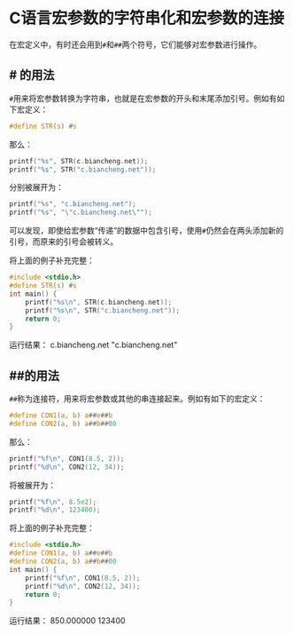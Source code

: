 # C语言宏参数的字符串化和宏参数的连接

在宏定义中，有时还会用到`#`和`##`两个符号，它们能够对宏参数进行操作。

## # 的用法

`#`用来将宏参数转换为字符串，也就是在宏参数的开头和末尾添加引号。例如有如下宏定义：

```c
#define STR(s) #s
```

那么：

```c
printf("%s", STR(c.biancheng.net));
printf("%s", STR("c.biancheng.net"));
```

分别被展开为：

```c
printf("%s", "c.biancheng.net");
printf("%s", "\"c.biancheng.net\"");
```

可以发现，即使给宏参数“传递”的数据中包含引号，使用`#`仍然会在两头添加新的引号，而原来的引号会被转义。

将上面的例子补充完整：

```c
#include <stdio.h>
#define STR(s) #s
int main() {
    printf("%s\n", STR(c.biancheng.net));
    printf("%s\n", STR("c.biancheng.net"));
    return 0;
}
```

运行结果：
c.biancheng.net
"c.biancheng.net"

## ##的用法

`##`称为连接符，用来将宏参数或其他的串连接起来。例如有如下的宏定义：

```c
#define CON1(a, b) a##e##b
#define CON2(a, b) a##b##00
```

那么：

```c
printf("%f\n", CON1(8.5, 2));
printf("%d\n", CON2(12, 34));
```

将被展开为：

```c
printf("%f\n", 8.5e2);
printf("%d\n", 123400);
```

将上面的例子补充完整：

```c
#include <stdio.h>
#define CON1(a, b) a##e##b
#define CON2(a, b) a##b##00
int main() {
    printf("%f\n", CON1(8.5, 2));
    printf("%d\n", CON2(12, 34));
    return 0;
}
```

运行结果：
850.000000
123400